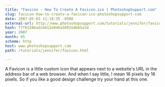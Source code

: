```yaml
---
title: "Favicon - How To Create A Favicon.ico | PhotoshopSupport.com"
slug: favicon-how-to-create-a-favicon-ico-photoshopsupport-com
date: 2007-05-03 11:18:35 -0500
external-url: http://www.photoshopsupport.com/tutorials/jennifer/favicon.html
hash: f7f6228badcb612e046a5602edb65a3d
year: 2007
month: 05
scheme: http
host: www.photoshopsupport.com
path: /tutorials/jennifer/favicon.html

---
```


A Favicon is a little custom icon that appears next to a website's URL in the address bar of a web browser. And when I say little, I mean 16 pixels by 16 pixels. So if you like a good design challenge try your hand at this one.
